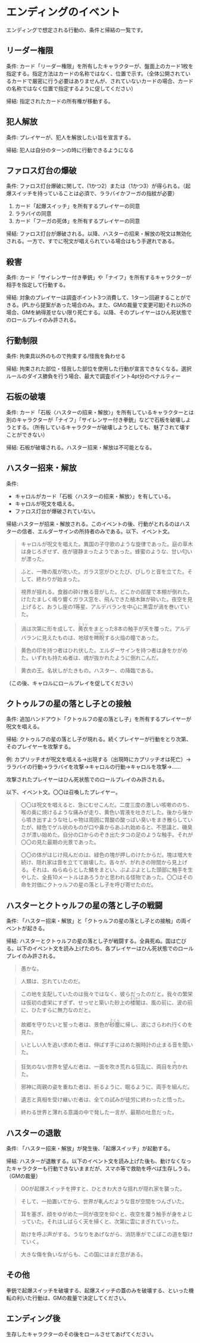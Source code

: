 # エンディングのイベント
エンディングで想定される行動の、条件と帰結の一覧です。

## リーダー権限
条件: カード「リーダー権限」を所有したキャラクターが、盤面上のカード1枚を指定する。指定方法はカードの名称ではなく、位置で示す。（全体公開されているカードで厳密に行う必要はありませんが、されていないカードの場合、カードの名称ではなく位置で指定するように促してください）

帰結: 指定されたカードの所有権が移動する。

## 犯人解放
条件: プレイヤーが、犯人を解放したい旨を宣言する。

帰結: 犯人は自分のターンの時に行動できるようになる

## ファロス灯台の爆破
条件: ファロス灯台爆破に関して、(1かつ2）または（1かつ3）が得られる。（起爆スイッチを持っていることは必須で、ララバイかフーガの指紋が必要）


1.	カード「起爆スイッチ」を所有するプレイヤーの同意
2.	ララバイの同意
3.	カード「フーガの死体」を所有するプレイヤーの同意


帰結: ファロス灯台が爆破される。以降、ハスターの招来・解放の呪文は無効化される。一方で、すでに呪文が唱えられている場合はもう手遅れである。

## 殺害
条件: カード「サイレンサー付き拳銃」や「ナイフ」を所有するキャラクターが相手を指定して行動する。

帰結: 対象のプレイヤーは調査ポイント3つ消費して、1ターン回避することができる。(PLから提案があった場合のみ。また、GMの裁量で変更可能)それ以外の場合、GMを納得差せない限り死亡する。以降、そのプレイヤーはひん死状態でのロールプレイのみ許される。

## 行動制限
条件: 拘束具以外のもので拘束する/怪我を負わせる

帰結: 拘束された部位・怪我した部位を使用した行動が宣言できなくなる。選択ルールのダイス勝負を行う場合、最大で調査ポイント4pt分のペナルティー

## 石板の破壊
条件: カード「石板〈ハスターの招来・解放〉」を所有しているキャラクターとは別のキャラクターが「ナイフ」「サイレンサー付き拳銃」などで石板を破壊しようとする。（所有しているキャラクターが破壊しようとしても、魅了されて壊すことができない）

帰結: 石板が破壊される。ハスター招来・解放は不可能となる。

## ハスター招来・解放
条件: 

- キャロルがカード「石板〈ハスターの招来・解放〉」を有している。
- キャロルが呪文を唱える。
- ファロス灯台が爆破されていない。

帰結:ハスターが招来・解放される。このイベントの後、行動がとれるのはハスターの信者、エルダーサインの所持者のみである。以下、イベント文。

>キャロルが呪文を唱えた。異国の子守歌のような旋律であった。庭の草木は身じろぎせず、夜が寝静まったようであった。蜂蜜のような、甘い匂いが漂った。

>ふと、一陣の風が吹いた。ガラス窓がひとたび、ぴしりと音を立てた。そして、終わりが始まった。

>視界が揺れる。食器の砕け散る音がした。どこかの部屋で本棚が倒れた。けたたましく鳴り響くガラス窓を、飛んできた植木鉢が砕いた。夜空を見上げると、おうし座の1等星、アルデバランを中心に黒雲が渦を巻いていた。

>渦は次第に形を成して、<ruby>黄衣<rp>（</rp><rt>こうい</rt><rp>）</rp></ruby>をまとった8本の触手が天を覆った。アルデバランに見えたものは、地球を<ruby>睥睨<rp>（</rp><rt>へいげい</rt><rp>）</rp></ruby>する火焔の瞳であった。

>黄色の印を持つ者はひれ伏した。エルダーサインを持つ者は身をかがめた。いずれも持たぬ者は、魂が抜かれたように倒れこんだ。

>黄衣の王。名状しがたきもの。ハスター、の降臨である。

（この後、キャロルにロールプレイを促してください）

## クトゥルフの星の落とし子との接触
条件: 追加ハンドアウト「クトゥルフの星の落とし子」を所有するプレイヤーが呪文を唱える。

帰結: クトゥルフの星の落とし子が現れる。続くプレイヤーが行動をとり次第、そのプレイヤーを攻撃する。

例: カプリッチオが呪文を唱える→出現する（出現時にカプリッチオは死亡）→ララバイの行動→ララバイを攻撃→キャロルの行動→キャロルを攻撃→……


攻撃されたプレイヤーはひん死状態でのロールプレイのみ許される。

以下、イベント文。〇〇は召喚したプレイヤー。

> 〇〇は呪文を唱えると、急にむせこんだ。二度三度の激しい咳嗽ののち、喉の奥に焼けるような痛みが走り、黄色い胃液を吐きだした。後から後から噴き出すような吐しゃ物は周囲に胃酸の酸っぱい臭いをまき散らしていたが、緑色でゲル状のものが口や鼻からあふれ始めると、不思議と、磯臭さが漂い始めた。自分の口からのぞき出たタコの足のような触手。それが〇〇の見た最期の光景であった。

> 〇〇の体がはじけ飛んだのは、緑色の塊が押しのけたからだ。塊は増大を続け、隠れ家は音を立てて崩壊した。各々が、がれきの隙間から見上げる。それは、ぬらぬらとした鱗をまとい、ぶよぶよとした頭部に触手を生やした、全長10メートルはあろうかと思われる怪物であった。〇〇はその命を対価にクトゥルフの星の落とし子を呼び寄せたのだ。

## ハスターとクトゥルフの星の落とし子の戦闘
条件: 「ハスター招来・解放」と「クトゥルフの星の落とし子との接触」の両イベントが起きる。

帰結: ハスターとクトゥルフの星の落とし子が戦闘する。全員死ぬ。国は亡びる。以下のイベント文を読み上げたのち、各プレイヤーはひん死状態でのロールプレイのみ許される。

>愚かな。

>人類は、忘れていたのだ。

>この地を支配していたのは我々ではなく、彼らだったのだと。我々の繁栄は仮初の虚栄にすぎず、せっせと築いた砂上の<ruby>楼閣<rp>（</rp><rt>ろうかく</rt><rp>）</rp></ruby>は、風の前に、波の前に、ひたすらに無力なのだと。

>故郷を守りたいと誓った者は、景色が<ruby>砂塵<rp>（</rp><rt>さじん</rt><rp>）</rp></ruby>に帰し、波にさらわれ行くのを見た。

>いとしい人を追い求めた者は、伸ばす手にはめた腕時計の止まる音を聞いた。

>狂気のない世界を望んだ者は、一面を吹き荒れる狂乱に、両目を<ruby>灼<rp>（</rp><rt>や</rt><rp>）</rp></ruby>かれた。

>邪神に両親の姿を重ねた者は、祈るように、眠るように、両手を組んだ。

>遺志と真相を受け継いだ者は、全ての試みが徒労に終わったと悟った。

>終わる世界と薄れる意識の中で発した一言が、最期の吐息だった。

## ハスターの退散
条件: 「ハスター招来・解放」が発生後、「起爆スイッチ」が起動する。

帰結: ハスターが退散する。以下のイベント文を読み上げた後も、動けなくなったキャラクターも行動できないままだが、スマホ等で救助を呼べば生存しうる。（GMの裁量）

>OOが起爆スイッチを押すと、ひときわ大きな揺れが隠れ家を襲った。

>そして、一拍置いてから、世界が軋んだような音が空間をつんざいた。

>耳を塞ぎ、顔をゆがめた一同が夜空を仰ぐと、夜空を覆う触手が身をよじっていた。それはしばらく天を掃くと、次第に雲にまぎれていった。

>助けを呼ぶ声がする。うなりをあげながら、消防車がでこぼこの道を駆けていく。

>大きな傷を負いながらも、この国にはまだ息がある。

## その他
拳銃で起爆スイッチを破壊する、起爆スイッチの蓋のみを破壊する、といった機転の利いた行動は、GMの裁量で決定してください。

## エンディング後
生存したキャラクターのその後をロールさせてあげてください。
